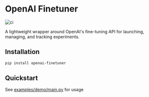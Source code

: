 # OpenAI Finetuner

![ci](https://github.com/dtch1997/openai-finetuner/actions/workflows/ci.yml/badge.svg)

A lightweight wrapper around OpenAI's fine-tuning API for launching, managing, and tracking experiments.

## Installation

```bash
pip install openai-finetuner
```

## Quickstart

See [examples/demo/main.py](examples/demo/main.py) for usage
